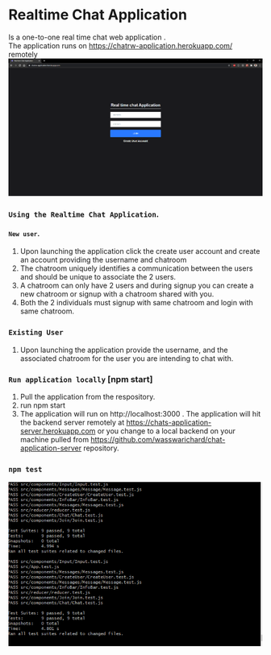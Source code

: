 # Realtime Chat Application
Is a one-to-one real time chat web application .\
The application runs on https://chatrw-application.herokuapp.com/ remotely
![](src/images/chat-application.PNG)
### `Using the Realtime Chat Application`.
#### `New user`.
1. Upon launching the application click the create user account and create an account providing the username and chatroom
1. The chatroom uniquely identifies a communication between the users and should be unique to associate the 2 users.
3. A chatroom can only have 2 users and during signup you can create a new chatroom or signup with a chatroom shared with you.
4. Both the 2 individuals must signup with same chatroom and login with same chatroom.

### `Existing User`
1. Upon launching the application provide the username, and the associated chatroom for the user you are intending to chat with.


### `Run application locally` [npm start]
1. Pull the application from the respository.
2. run npm start
3. The application will run on http://localhost:3000 . The application will hit the backend server remotely at https://chats-application-server.herokuapp.com or you change to a local backend on your machine pulled from https://github.com/wasswarichard/chat-application-server repository.

### `npm test`
![](src/images/unittests.PNG)